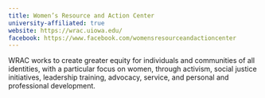 ```yaml
---
title: Women’s Resource and Action Center
university-affiliated: true
website: https://wrac.uiowa.edu/
facebook: https://www.facebook.com/womensresourceandactioncenter
---
```


WRAC works to create greater equity for individuals and communities of all identities, with a particular focus on women, through activism, social justice initiatives, leadership training, advocacy, service, and personal and professional development.
